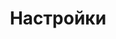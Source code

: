 ---
layout: default
title: Настройки
parent: Почта
nav_order: 1
permalink: "/#%D0%BD%D0%B0%D1%81%D1%82%D1%80%D0%BE%D0%B9%D0%BA%D0%B8"
---